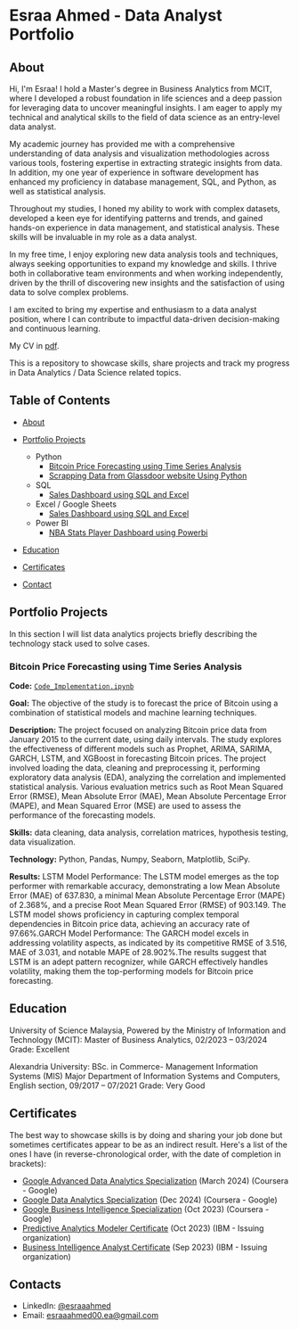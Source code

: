 # Esraa Ahmed - Data Analyst Portfolio
## About
Hi, I'm Esraa! I hold a Master's degree in Business Analytics from MCIT, where I developed a robust foundation in life sciences and a deep passion for leveraging data to uncover meaningful insights. I am eager to apply my technical and analytical skills to the field of data science as an entry-level data analyst.

My academic journey has provided me with a comprehensive understanding of data analysis and visualization methodologies across various tools, fostering expertise in extracting strategic insights from data. In addition, my one year of experience in software development has enhanced my proficiency in database management, SQL, and Python, as well as statistical analysis.

Throughout my studies, I honed my ability to work with complex datasets, developed a keen eye for identifying patterns and trends, and gained hands-on experience in data management, and statistical analysis. These skills will be invaluable in my role as a data analyst.

In my free time, I enjoy exploring new data analysis tools and techniques, always seeking opportunities to expand my knowledge and skills. I thrive both in collaborative team environments and when working independently, driven by the thrill of discovering new insights and the satisfaction of using data to solve complex problems.

I am excited to bring my expertise and enthusiasm to a data analyst position, where I can contribute to impactful data-driven decision-making and continuous learning.

My CV in [pdf](https://github.com/EsraaAh00/My_Projects/blob/25e7daf663b46b1b80b41c31b7a3cccb4cdff69c/Esraa%20Ahmed%20CV.pdf).

This is a repository to showcase skills, share projects and track my progress in Data Analytics / Data Science related topics.

## Table of Contents
- [About](https://github.com/EsraaAh00/My_Projects/blob/main/README.md#about)
- [Portfolio Projects](https://github.com/EsraaAh00/My_Projects/blob/main/README.md#portfolio-projects)
  - Python
    - [Bitcoin Price Forecasting using Time Series Analysis](https://github.com/EsraaAh00/My_Projects/tree/af8dd4574f805e6d89bb8b966b817e9cfc109327/Bitcoin%20Price%20Forecasting%20using%20Time%20Series%20Analysis)
    - [Scrapping Data from Glassdoor website Using Python](https://github.com/EsraaAh00/My_Projects/tree/af8dd4574f805e6d89bb8b966b817e9cfc109327/Scrapping%20Data%20from%20Glassdoor%20website%20Using%20Python)  
  - SQL
     - [Sales Dashboard using SQL and Excel](https://github.com/EsraaAh00/My_Projects/tree/af8dd4574f805e6d89bb8b966b817e9cfc109327/Sales%20Dashboard%20using%20SQL%20and%20Excel)
  - Excel / Google Sheets
    - [Sales Dashboard using SQL and Excel](https://github.com/EsraaAh00/My_Projects/tree/af8dd4574f805e6d89bb8b966b817e9cfc109327/Sales%20Dashboard%20using%20SQL%20and%20Excel)
  - Power BI
    - [NBA Stats Player Dashboard using Powerbi](https://github.com/EsraaAh00/My_Projects/tree/af8dd4574f805e6d89bb8b966b817e9cfc109327/NBA%20Stats%20Player%20Dashboard%20using%20Powerbi)


- [Education](https://github.com/EsraaAh00/My_Projects/blob/main/README.md#education)  
- [Certificates](https://github.com/EsraaAh00/My_Projects/blob/main/README.md#certificates)
- [Contact](https://github.com/EsraaAh00/My_Projects/blob/main/README.md#contacts)
## Portfolio Projects
In this section I will list data analytics projects briefly describing the technology stack used to solve cases.

### Bitcoin Price Forecasting using Time Series Analysis
**Code:** [`Code_Implementation.ipynb`](https://github.com/EsraaAh00/My_Projects/blob/af8dd4574f805e6d89bb8b966b817e9cfc109327/Bitcoin%20Price%20Forecasting%20using%20Time%20Series%20Analysis/Code_Implementation.ipynb)

**Goal:** The objective of the study is to forecast the price of Bitcoin using a combination of statistical models and machine learning techniques.

**Description:** The project focused on analyzing Bitcoin price data from January 2015 to the current date, using daily intervals. The study explores the effectiveness of different models such as Prophet, ARIMA, SARIMA, GARCH, LSTM, and XGBoost in forecasting Bitcoin prices. The project involved loading the data, cleaning and preprocessing it, performing exploratory data analysis (EDA), analyzing the correlation and implemented statistical analysis. Various evaluation metrics such as Root Mean Squared Error (RMSE), Mean Absolute Error (MAE), Mean Absolute Percentage Error (MAPE), and Mean Squared Error (MSE) are used to assess the performance of the forecasting models.

**Skills:** data cleaning, data analysis, correlation matrices, hypothesis testing, data visualization.

**Technology:** Python, Pandas, Numpy, Seaborn, Matplotlib, SciPy.

**Results:** LSTM Model Performance: The LSTM model emerges as the top performer with remarkable accuracy, demonstrating a low Mean Absolute Error (MAE) of 637.830, a minimal Mean Absolute Percentage Error (MAPE) of 2.368%, and a precise Root Mean Squared Error (RMSE) of 903.149. The LSTM model shows proficiency in capturing complex temporal dependencies in Bitcoin price data, achieving an accuracy rate of 97.66%.GARCH Model Performance: The GARCH model excels in addressing volatility aspects, as indicated by its competitive RMSE of 3.516, MAE of 3.031, and notable MAPE of 28.902%.The results suggest that LSTM is an adept pattern recognizer, while GARCH effectively handles volatility, making them the top-performing models for Bitcoin price forecasting.


## Education
University of Science Malaysia, Powered by the Ministry of Information and Technology (MCIT): Master of Business Analytics, 02/2023 – 03/2024 Grade: Excellent

Alexandria University: BSc. in Commerce- Management Information Systems (MIS) Major Department of  Information Systems and Computers, English section,  09/2017 – 07/2021 Grade: Very Good


## Certificates
The best way to showcase skills is by doing and sharing your job done but sometimes certificates appear to be as an indirect result. Here's a list of the ones I have (in reverse-chronological order, with the date of completion in brackets):
- [Google Advanced Data Analytics Specialization](https://www.coursera.org/account/accomplishments/specialization/JPJXY8H8UBAF) (March 2024) (Coursera - Google)
- [Google Data Analytics Specialization](https://www.coursera.org/account/accomplishments/specialization/Z98A83NX6UHX) (Dec 2024) (Coursera - Google)
- [Google Business Intelligence Specialization](https://www.coursera.org/account/accomplishments/specialization/certificate/BBGWB423N4TW) (Oct 2023) (Coursera - Google)
- [Predictive Analytics Modeler Certificate](https://www.credly.com/badges/5a6fe1c5-398a-46b0-be46-ccba652c5a3b/linked_in_profile) (Oct 2023) (IBM - Issuing organization)
- [Business Intelligence Analyst Certificate](https://www.credly.com/badges/c8f83d23-c263-41ff-8e1a-4d4bfec7fa43/linked_in_profile) (Sep 2023) (IBM - Issuing organization)

## Contacts
- LinkedIn: [@esraaahmed](https://www.linkedin.com/in/esraa-ahmed-773083167/)
- Email: esraaahmed00.ea@gmail.com
